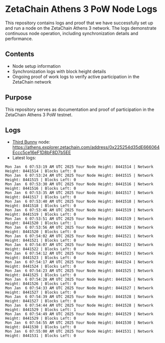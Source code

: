 # ZetaChain Athens 3 PoW Node Logs
This repository contains logs and proof that we have successfully set up and run a node on the ZetaChain Athens 3 network. The logs demonstrate continuous node operation, including synchronization details and performance.

## Contents
- Node setup information
- Synchronization logs with block height details
- Ongoing proof of work logs to verify active participation in the ZetaChain network

## Purpose
This repository serves as documentation and proof of participation in the ZetaChain Athens 3 PoW testnet.

## Logs

- [Third Bunny](https://thirdbunny.xyz/) node: https://athens.explorer.zetachain.com/address/0x225254d35dE666064Eccc5ce16eF1D8bF8D7b5EE
- Latest logs:
```
Mon Jan  6 07:53:19 AM UTC 2025 Your Node Height: 8441514 | Network Height: 8441514 | Blocks Left: 0
Mon Jan  6 07:53:24 AM UTC 2025 Your Node Height: 8441515 | Network Height: 8441515 | Blocks Left: 0
Mon Jan  6 07:53:30 AM UTC 2025 Your Node Height: 8441516 | Network Height: 8441516 | Blocks Left: 0
Mon Jan  6 07:53:35 AM UTC 2025 Your Node Height: 8441517 | Network Height: 8441517 | Blocks Left: 0
Mon Jan  6 07:53:40 AM UTC 2025 Your Node Height: 8441518 | Network Height: 8441518 | Blocks Left: 0
Mon Jan  6 07:53:46 AM UTC 2025 Your Node Height: 8441519 | Network Height: 8441519 | Blocks Left: 0
Mon Jan  6 07:53:51 AM UTC 2025 Your Node Height: 8441519 | Network Height: 8441520 | Blocks Left: 1
Mon Jan  6 07:53:56 AM UTC 2025 Your Node Height: 8441520 | Network Height: 8441520 | Blocks Left: 0
Mon Jan  6 07:54:02 AM UTC 2025 Your Node Height: 8441521 | Network Height: 8441521 | Blocks Left: 0
Mon Jan  6 07:54:07 AM UTC 2025 Your Node Height: 8441522 | Network Height: 8441522 | Blocks Left: 0
Mon Jan  6 07:54:12 AM UTC 2025 Your Node Height: 8441523 | Network Height: 8441523 | Blocks Left: 0
Mon Jan  6 07:54:17 AM UTC 2025 Your Node Height: 8441524 | Network Height: 8441524 | Blocks Left: 0
Mon Jan  6 07:54:23 AM UTC 2025 Your Node Height: 8441525 | Network Height: 8441525 | Blocks Left: 0
Mon Jan  6 07:54:28 AM UTC 2025 Your Node Height: 8441526 | Network Height: 8441526 | Blocks Left: 0
Mon Jan  6 07:54:33 AM UTC 2025 Your Node Height: 8441527 | Network Height: 8441527 | Blocks Left: 0
Mon Jan  6 07:54:39 AM UTC 2025 Your Node Height: 8441528 | Network Height: 8441527 | Blocks Left: 0
Mon Jan  6 07:54:44 AM UTC 2025 Your Node Height: 8441528 | Network Height: 8441529 | Blocks Left: 1
Mon Jan  6 07:54:49 AM UTC 2025 Your Node Height: 8441529 | Network Height: 8441529 | Blocks Left: 0
Mon Jan  6 07:54:55 AM UTC 2025 Your Node Height: 8441530 | Network Height: 8441530 | Blocks Left: 0
Mon Jan  6 07:55:00 AM UTC 2025 Your Node Height: 8441531 | Network Height: 8441531 | Blocks Left: 0
```
